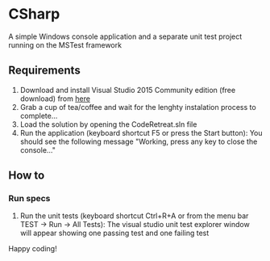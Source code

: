 # CSharp

A simple Windows console application and a separate unit test project running on the MSTest framework

## Requirements

1. Download and install Visual Studio 2015 Community edition (free download) from [here](https://www.visualstudio.com/en-us/products/visual-studio-community-vs.aspx)
2. Grab a cup of tea/coffee and wait for the lenghty instalation process to complete...
3. Load the solution by opening the CodeRetreat.sln file
4. Run the application (keyboard shortcut F5 or press the Start button): 
   You should see the following message "Working, press any key to close the console..."

## How to

### Run specs
1. Run the unit tests (keyboard shortcut Ctrl+R+A or from the menu bar TEST -> Run -> All Tests):
   The visual studio unit test explorer window will appear showing one passing test and one failing test

Happy coding!